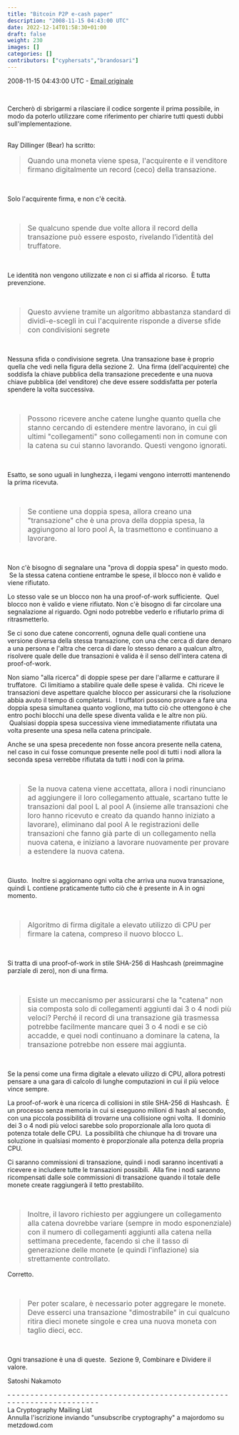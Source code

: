 ```yaml
---
title: "Bitcoin P2P e-cash paper"
description: "2008-11-15 04:43:00 UTC"
date: 2022-12-14T01:58:30+01:00
draft: false
weight: 230
images: []
categories: []
contributors: ["cyphersats","brandosari"]
---
```


2008-11-15 04:43:00 UTC - [Email originale](https://www.metzdowd.com/pipermail/cryptography/2008-November/014858.html)

<br>

Cercherò di sbrigarmi a rilasciare il codice sorgente il prima possibile, in modo da poterlo utilizzare come riferimento per chiarire tutti questi dubbi sull'implementazione.

<br>
Ray Dillinger (Bear) ha scritto:
<blockquote style="font-size:16px">
    Quando una moneta viene spesa, l'acquirente e il venditore firmano digitalmente un record 
    (ceco) della transazione.
</blockquote>
<br>

Solo l'acquirente firma, e non c'è cecità.

<br>
<blockquote style="font-size:16px">
    Se qualcuno spende due volte allora il record della transazione può essere esposto, rivelando  
    l’identità del truffatore.
</blockquote>
<br>

Le identità non vengono utilizzate e non ci si affida al ricorso. &nbsp;È tutta prevenzione.

<br>
<blockquote style="font-size:16px">
    Questo avviene tramite un algoritmo abbastanza standard di dividi-e-scegli
    in cui l'acquirente risponde a diverse sfide con condivisioni segrete
</blockquote>
<br>

Nessuna sfida o condivisione segreta. Una transazione base è proprio quella che vedi nella figura della sezione 2. &nbsp;Una firma (dell'acquirente) che soddisfa la chiave pubblica della transazione precedente e una nuova chiave pubblica (del venditore) che deve essere soddisfatta per poterla spendere la volta successiva.

<br>
<blockquote style="font-size:16px">
    Possono ricevere anche catene lunghe quanto quella che stanno cercando di 
    estendere mentre lavorano, in cui gli ultimi "collegamenti" sono collegamenti
    non in comune con la catena su cui stanno lavorando.
    Questi vengono ignorati. 
</blockquote>
<br>

Esatto, se sono uguali in lunghezza, i legami vengono interrotti mantenendo la prima ricevuta.

<br>
<blockquote style="font-size:16px">
    Se contiene una doppia spesa, allora creano una "transazione"
    che è una prova della doppia spesa, la aggiungono al loro pool A, 
    la trasmettono e continuano a lavorare.
</blockquote>
<br>

Non c'è bisogno di segnalare una "prova di doppia spesa" in questo modo. &nbsp;Se la stessa catena contiene entrambe le spese, il blocco non è valido e viene rifiutato.

Lo stesso vale se un blocco non ha una proof-of-work sufficiente. &nbsp;Quel blocco non è valido e viene rifiutato. Non c'è bisogno di far circolare una segnalazione al riguardo. Ogni nodo potrebbe vederlo e rifiutarlo prima di ritrasmetterlo.

Se ci sono due catene concorrenti, ognuna delle quali contiene una versione diversa della stessa transazione, con una che cerca di dare denaro a una persona e l'altra che cerca di dare lo stesso denaro a qualcun altro, risolvere quale delle due transazioni è valida è il senso dell'intera catena di proof-of-work.

Non siamo "alla ricerca" di doppie spese per dare l'allarme e catturare il truffatore. &nbsp;Ci limitiamo a stabilire quale delle spese è valida. &nbsp;Chi riceve le transazioni deve aspettare qualche blocco per assicurarsi che la risoluzione abbia avuto il tempo di completarsi. &nbsp;I truffatori possono provare a fare una doppia spesa simultanea quanto vogliono, ma tutto ciò che ottengono è che entro pochi blocchi una delle spese diventa valida e le altre non più. &nbsp;Qualsiasi doppia spesa successiva viene immediatamente rifiutata una volta presente una spesa nella catena principale.

Anche se una spesa precedente non fosse ancora presente nella catena, nel caso in cui fosse comunque presente nelle pool di tutti i nodi allora la seconda spesa verrebbe rifiutata da tutti i nodi con la prima.

<br>
<blockquote style="font-size:16px">
    Se la nuova catena viene accettata, allora i nodi rinunciano ad aggiungere il loro
    collegamento attuale, scartano tutte le transazioni dal pool L al pool
    A (insieme alle transazioni che loro hanno ricevuto e creato da quando hanno 
    iniziato a lavorare), eliminano dal pool A le registrazioni delle transazioni
    che fanno già parte di un collegamento nella nuova catena, e iniziano a lavorare
    nuovamente per provare a estendere la nuova catena.
</blockquote>
<br>

Giusto. &nbsp;Inoltre si aggiornano ogni volta che arriva una nuova transazione, quindi L contiene praticamente tutto ciò che è presente in A in ogni momento.

<br>
<blockquote style="font-size:16px">
    Algoritmo di firma digitale a elevato utilizzo di CPU per 
    firmare la catena, compreso il nuovo blocco L. 
</blockquote>
<br>

Si tratta di una proof-of-work in stile SHA-256 di Hashcash (preimmagine parziale di zero), non di una firma. 

<br>
<blockquote style="font-size:16px">
    Esiste un meccanismo per assicurarsi che la "catena" non sia composta
    solo di collegamenti aggiunti dai 3 o 4 nodi più veloci? Perché il 
    record di una transazione già trasmessa potrebbe facilmente mancare quei 3 o 4 nodi
    e se ciò accadde, e quei nodi continuano a dominare la catena, la
    transazione potrebbe non essere mai aggiunta.
</blockquote>
<br>

Se la pensi come una firma digitale a elevato uilizzo di CPU, allora potresti pensare a una gara di calcolo di lunghe computazioni in cui il più veloce vince sempre.  

La proof-of-work è una ricerca di collisioni in stile SHA-256 di Hashcash. &nbsp;È un processo senza memoria in cui si eseguono milioni di hash al secondo, con una piccola possibilità di trovarne una collisione ogni volta. &nbsp;Il dominio dei 3 o 4 nodi più veloci sarebbe solo proporzionale alla loro quota di potenza totale delle CPU. &nbsp;La possibilità che chiunque ha di trovare una soluzione in qualsiasi momento è proporzionale alla potenza della propria CPU.

Ci saranno commissioni di transazione, quindi i nodi saranno incentivati a ricevere e includere tutte le transazioni possibili. &nbsp;Alla fine i nodi saranno ricompensati dalle sole commissioni di transazione quando il totale delle monete create raggiungerà il tetto prestabilito.

<br>
<blockquote style="font-size:16px">
    Inoltre, il lavoro richiesto per aggiungere un collegamento alla catena dovrebbe
    variare (sempre in modo esponenziale) con il numero di collegamenti aggiunti 
    alla catena nella settimana precedente, facendo sì che il tasso di generazione delle monete
    (e quindi l'inflazione) sia strettamente controllato.
</blockquote>

Corretto.

<br>
<blockquote style="font-size:16px">
    Per poter scalare, è necessario poter aggregare le monete. Deve esserci
    una transazione "dimostrabile" in cui qualcuno ritira dieci monete singole
    e crea una nuova moneta con taglio dieci, ecc. 
</blockquote>
<br>

Ogni transazione è una di queste. &nbsp;Sezione 9, Combinare e Dividere il valore.


Satoshi Nakamoto

\- \- \- \- \- \- \- \- \- \- \- \- \- \- \- \- \- \- \- \- \- \- \- \- \- \- \- \- \- \- \- \- \- \- \- \- \- \- \- \- \- \- \- \- \- \- \- \- \- \- \- \- \- \- \- \- \- \- \- \- \- \- \- \- \- \- \- \-<br>
La Cryptography Mailing List<br>
Annulla l'iscrizione inviando "unsubscribe cryptography" a majordomo su metzdowd.com
